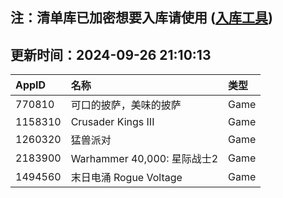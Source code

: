 ## 注：清单库已加密想要入库请使用 ([入库工具](https://github.com/BlankTMing/ManifestAutoUpdate/releases))

## 更新时间：2024-09-26 21:10:13
| AppID | 名称 | 类型  |
| :-------------------- | :----------------------------- | :----------- |
| 770810 | 可口的披萨，美味的披萨| Game |
| 1158310 | Crusader Kings III| Game |
| 1260320 | 猛兽派对| Game |
| 2183900 | Warhammer 40,000: 星际战士2| Game |
| 1494560 | 末日电涌 Rogue Voltage| Game |
